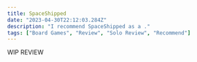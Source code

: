 ```yaml
---
title: SpaceShipped
date: "2023-04-30T22:12:03.284Z"
description: "I recommend SpaceShipped as a ."
tags: ["Board Games", "Review", "Solo Review", "Recommend"]
---
```


WIP REVIEW

